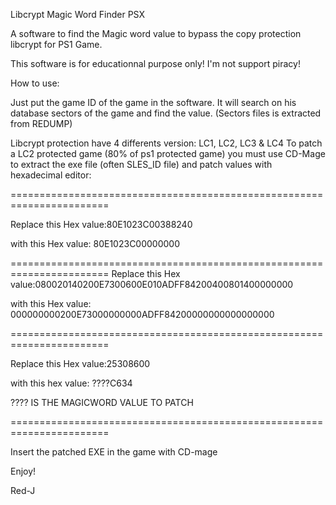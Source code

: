 Libcrypt Magic Word Finder PSX

A software to find the Magic word value to bypass the copy protection libcrypt for PS1 Game.

This software is for educationnal purpose only!
I'm not support piracy!

How to use:

Just put the game ID of the game in the software.
It will search on his database sectors of the game and find the value.
(Sectors files is extracted from REDUMP)

Libcrypt protection have 4 differents version: LC1, LC2, LC3 & LC4
To patch a LC2 protected game (80% of ps1 protected game) you must use CD-Mage to extract the exe file (often SLES_ID file) and patch values with hexadecimal editor:

=======================================================================

Replace this Hex value:80E1023C00388240

with this Hex value:   80E1023C00000000

=======================================================================
Replace this Hex value:080020140200E7300600E010ADFF84200400801400000000

with this Hex value:   000000000200E73000000000ADFF84200000000000000000

=======================================================================

Replace this Hex value:25308600

with this hex value:   ????C634    

???? IS THE MAGICWORD VALUE TO PATCH
  
=======================================================================

Insert the patched EXE in the game with CD-mage

Enjoy!

Red-J
